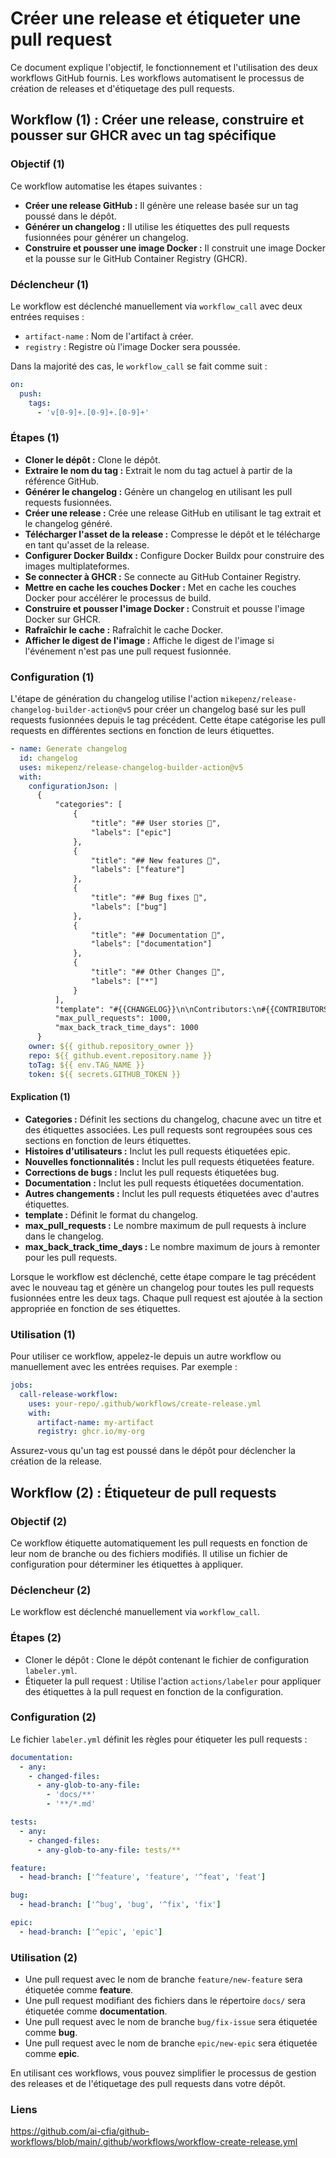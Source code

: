 
# Créer une release et étiqueter une pull request

Ce document explique l'objectif, le fonctionnement et l'utilisation des deux
workflows GitHub fournis. Les workflows automatisent le processus de création
de releases et d'étiquetage des pull requests.

## Workflow (1) : Créer une release, construire et pousser sur GHCR avec un tag spécifique

### Objectif (1)

Ce workflow automatise les étapes suivantes :

- **Créer une release GitHub :** Il génère une release basée sur un tag
poussé dans le dépôt.
- **Générer un changelog :** Il utilise les étiquettes des pull requests
fusionnées pour générer un changelog.
- **Construire et pousser une image Docker :** Il construit une image Docker et
la pousse sur le GitHub Container Registry (GHCR).

### Déclencheur (1)

Le workflow est déclenché manuellement via `workflow_call` avec deux entrées
requises :

- `artifact-name` : Nom de l'artifact à créer.
- `registry` : Registre où l'image Docker sera poussée.

Dans la majorité des cas, le `workflow_call` se fait comme suit :

```yaml
on:
  push:
    tags:
      - 'v[0-9]+.[0-9]+.[0-9]+'
```

### Étapes (1)

- **Cloner le dépôt :** Clone le dépôt.
- **Extraire le nom du tag :** Extrait le nom du tag actuel à partir de la
référence GitHub.
- **Générer le changelog :** Génère un changelog en utilisant les pull requests
fusionnées.
- **Créer une release :** Crée une release GitHub en utilisant le tag extrait
et le changelog généré.
- **Télécharger l'asset de la release :** Compresse le dépôt et le télécharge
en tant qu'asset de la release.
- **Configurer Docker Buildx :** Configure Docker Buildx pour construire des
images multiplateformes.
- **Se connecter à GHCR :** Se connecte au GitHub Container Registry.
- **Mettre en cache les couches Docker :** Met en cache les couches Docker pour
accélérer le processus de build.
- **Construire et pousser l'image Docker :** Construit et pousse l'image Docker
sur GHCR.
- **Rafraîchir le cache :** Rafraîchit le cache Docker.
- **Afficher le digest de l'image :** Affiche le digest de l'image si
l'événement n'est pas une pull request fusionnée.

### Configuration (1)

L'étape de génération du changelog utilise l'action
`mikepenz/release-changelog-builder-action@v5` pour créer un changelog basé sur
les pull requests fusionnées depuis le tag précédent. Cette étape catégorise
les pull requests en différentes sections en fonction de leurs étiquettes.

```yaml
- name: Generate changelog
  id: changelog
  uses: mikepenz/release-changelog-builder-action@v5
  with:
    configurationJson: |
      {
          "categories": [
              {
                  "title": "## User stories 👑",
                  "labels": ["epic"]
              },
              {
                  "title": "## New features 🎉",
                  "labels": ["feature"]
              },
              {
                  "title": "## Bug fixes 🐛",
                  "labels": ["bug"]
              },
              {
                  "title": "## Documentation 📄",
                  "labels": ["documentation"]
              },
              {
                  "title": "## Other Changes 💬",
                  "labels": ["*"]
              }
          ],
          "template": "#{{CHANGELOG}}\n\nContributors:\n#{{CONTRIBUTORS}}",
          "max_pull_requests": 1000,
          "max_back_track_time_days": 1000
      }
    owner: ${{ github.repository_owner }}
    repo: ${{ github.event.repository.name }}
    toTag: ${{ env.TAG_NAME }}
    token: ${{ secrets.GITHUB_TOKEN }}
```

#### Explication (1)

- **Categories :** Définit les sections du changelog, chacune avec un titre
et des étiquettes associées. Les pull requests sont regroupées sous ces sections
en fonction de leurs étiquettes.
- **Histoires d'utilisateurs :** Inclut les pull requests étiquetées epic.
- **Nouvelles fonctionnalités :** Inclut les pull requests étiquetées feature.
- **Corrections de bugs :** Inclut les pull requests étiquetées bug.
- **Documentation :** Inclut les pull requests étiquetées documentation.
- **Autres changements :** Inclut les pull requests étiquetées avec d'autres
étiquettes.
- **template :** Définit le format du changelog.
- **max_pull_requests :** Le nombre maximum de pull requests à inclure dans
le changelog.
- **max_back_track_time_days :** Le nombre maximum de jours à remonter pour
les pull requests.

Lorsque le workflow est déclenché, cette étape compare le tag précédent avec le
nouveau tag et génère un changelog pour toutes les pull requests fusionnées
entre les deux tags. Chaque pull request est ajoutée à la section appropriée
en fonction de ses étiquettes.

### Utilisation (1)

Pour utiliser ce workflow, appelez-le depuis un autre workflow ou manuellement
avec les entrées requises. Par exemple :

```yaml
jobs:
  call-release-workflow:
    uses: your-repo/.github/workflows/create-release.yml
    with:
      artifact-name: my-artifact
      registry: ghcr.io/my-org
```

Assurez-vous qu'un tag est poussé dans le dépôt pour déclencher la création
de la release.

## Workflow (2) : Étiqueteur de pull requests

### Objectif (2)

Ce workflow étiquette automatiquement les pull requests en fonction de leur nom
de branche ou des fichiers modifiés. Il utilise un fichier de configuration
pour déterminer les étiquettes à appliquer.

### Déclencheur (2)

Le workflow est déclenché manuellement via `workflow_call`.

### Étapes (2)

- Cloner le dépôt : Clone le dépôt contenant le fichier de configuration
`labeler.yml`.
- Étiqueter la pull request : Utilise l'action `actions/labeler` pour appliquer
des étiquettes à la pull request en fonction de la configuration.

### Configuration (2)

Le fichier `labeler.yml` définit les règles pour étiqueter les pull requests :

```yaml
documentation:
  - any:
    - changed-files:
      - any-glob-to-any-file:
        - 'docs/**'
        - '**/*.md'

tests:
  - any:
    - changed-files:
      - any-glob-to-any-file: tests/**

feature:
  - head-branch: ['^feature', 'feature', '^feat', 'feat']

bug:
  - head-branch: ['^bug', 'bug', '^fix', 'fix']

epic:
  - head-branch: ['^epic', 'epic']
```

### Utilisation (2)

- Une pull request avec le nom de branche `feature/new-feature` sera étiquetée
comme **feature**.
- Une pull request modifiant des fichiers dans le répertoire `docs/` sera
étiquetée comme **documentation**.
- Une pull request avec le nom de branche `bug/fix-issue` sera étiquetée
comme **bug**.
- Une pull request avec le nom de branche `epic/new-epic` sera étiquetée
comme **epic**.

En utilisant ces workflows, vous pouvez simplifier le processus de gestion des
releases et de l'étiquetage des pull requests dans votre dépôt.

### Liens

<https://github.com/ai-cfia/github-workflows/blob/main/.github/workflows/workflow-create-release.yml>
